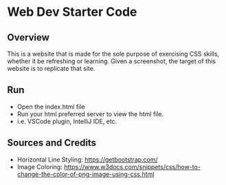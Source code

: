 # Web Dev Starter Code

## Overview

This is a website that is made for the sole purpose of exercising CSS skills, whether it be refreshing or learning. Given a screenshot, the target of this website is to replicate that site.

## Run

- Open the index.html file
- Run your html preferred server to view the html file.
- i.e. VSCode plugin, IntelliJ IDE, etc.

## Sources and Credits

- Horizontal Line Styling: <https://getbootstrap.com/>
- Image Coloring: <https://www.w3docs.com/snippets/css/how-to-change-the-color-of-png-image-using-css.html>
